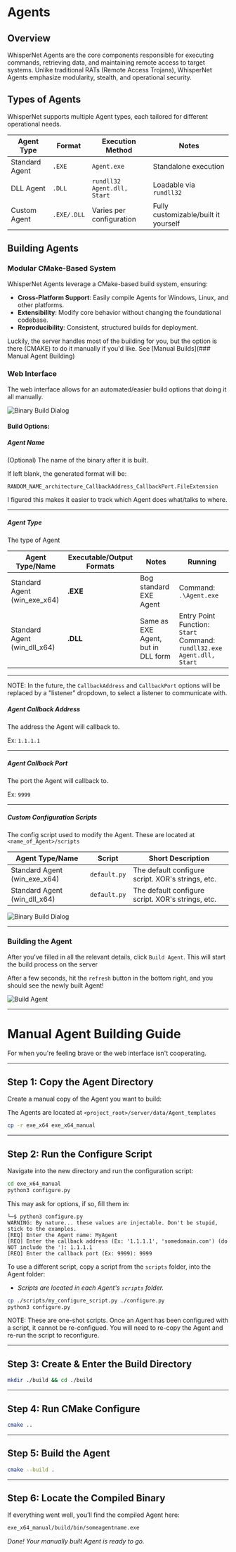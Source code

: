 # Agents

## Overview
WhisperNet Agents are the core components responsible for executing commands, retrieving data, and maintaining remote access to target systems. Unlike traditional RATs (Remote Access Trojans), WhisperNet Agents emphasize modularity, stealth, and operational security.

## Types of Agents
WhisperNet supports multiple Agent types, each tailored for different operational needs.

| Agent Type       | Format  | Execution Method                               | Notes |
|------------------|---------|-----------------------------------------------|-------|
| Standard Agent   | `.EXE`  | `Agent.exe` | Standalone execution |
| DLL Agent       | `.DLL`  | `rundll32 Agent.dll, Start` | Loadable via `rundll32` |
| Custom Agent    | `.EXE/.DLL` | Varies per configuration | Fully customizable/built it yourself |


## Building Agents
### Modular CMake-Based System
WhisperNet Agents leverage a CMake-based build system, ensuring:

- **Cross-Platform Support**: Easily compile Agents for Windows, Linux, and other platforms.
- **Extensibility**: Modify core behavior without changing the foundational codebase.
- **Reproducibility**: Consistent, structured builds for deployment.

Luckily, the server handles most of the building for you, but the option is there (CMAKE) to do it manually if you'd like. See [Manual Builds](### Manual Agent Building)

### Web Interface

The web interface allows for an automated/easier build options that doing it all manually.

![Binary Build Dialog](../img/webinterface/build_agent_dialog.png)

#### Build Options:

##### Agent Name
(Optional) The name of the binary after it is built.

If left blank, the generated format will be:

`RANDOM_NAME_architecture_CallbackAddress_CallbackPort.FileExtension`

I figured this makes it easier to track which Agent does what/talks to where.


---

##### Agent Type

The type of Agent

| Agent Type/Name             | Executable/Output Formats |  Notes | Running|
|--------------------------------|------------------|-----------|-----------|
|Standard Agent (win_exe_x64) | **.EXE**      | Bog standard EXE Agent      | Command: `.\Agent.exe` |
|Standard Agent (win_dll_x64) | **.DLL**        | Same as EXE Agent, but in DLL form | Entry Point Function: `Start`<br> Command: `rundll32.exe Agent.dll, Start`|

---
NOTE: In the future, the `CallbackAddress` and `CallbackPort` options will be replaced by a "listener" dropdown, to select a listener to communicate with.

##### Agent Callback Address

The address the Agent will callback to.

Ex: `1.1.1.1`

---

##### Agent Callback Port

The port the Agent will callback to.

Ex: `9999`


---


##### Custom Configuration Scripts
The config script used to modify the Agent. These are located at `<name_of_Agent>/scripts`


| Agent Type/Name             | Script                                |  Short Description | 
|--------------------------------|------------------------------------------------------|-----------|
|Standard Agent (win_exe_x64) | `default.py`    | The default configure script. XOR's strings, etc.     | 
|Standard Agent (win_dll_x64) | `default.py`    | The default configure script. XOR's strings, etc.     | 

![Binary Build Dialog](../img/webinterface/build_agent_scripts_dialog.png)

---

### Building the Agent

After you've filled in all the relevant details, click `Build Agent`. This will start the build process on the server

After a few seconds, hit the `refresh` button in the bottom right, and you should see the newly built Agent!

![Build Agent](../img/webinterface/built_agent.png)

---


# **Manual Agent Building Guide**  
For when you're feeling brave or the web interface isn't cooperating.

---

## **Step 1: Copy the Agent Directory**  
Create a manual copy of the Agent you want to build:  

The Agents are located at `<project_root>/server/data/Agent_templates`

```bash
cp -r exe_x64 exe_x64_manual
```
---

## **Step 2: Run the Configure Script**  
Navigate into the new directory and run the configuration script:  

```bash
cd exe_x64_manual
python3 configure.py
```

This may ask for options, if so, fill them in:
```
└─$ python3 configure.py
WARNING: By nature... these values are injectable. Don't be stupid, stick to the examples.
[REQ] Enter the Agent name: MyAgent
[REQ] Enter the callback address (Ex: '1.1.1.1', 'somedomain.com') (do NOT include the '): 1.1.1.1
[REQ] Enter the callback port (Ex: 9999): 9999

```


To use a different script, copy a script from the `scripts` folder, into the Agent folder:  
 - *Scripts are located in each Agent's `scripts` folder.*  

```bash
cp ./scripts/my_configure_script.py ./configure.py
python3 configure.py
```

NOTE: These are one-shot scripts. Once an Agent has been configured with a script, it cannot be re-configued. You will need to re-copy the Agent and re-run the script to reconfigure.

---

## **Step 3: Create & Enter the Build Directory**  

```bash
mkdir ./build && cd ./build
```
---

## **Step 4: Run CMake Configure**  

```bash
cmake ..
```
---

## **Step 5: Build the Agent**  

```bash
cmake --build .
```
---

## **Step 6: Locate the Compiled Binary**  
If everything went well, you’ll find the compiled Agent here:  

```bash
exe_x64_manual/build/bin/someagentname.exe
```

*Done! Your manually built Agent is ready to go.*  
